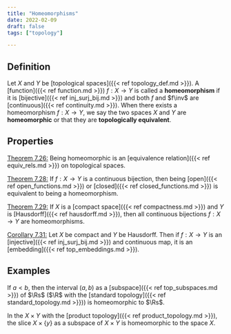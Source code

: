 ```yaml
---
title: "Homeomorphisms"
date: 2022-02-09
draft: false
tags: ["topology"]

---
```


## Definition
Let $X$ and $Y$ be [topological spaces]({{< ref topology_def.md >}}). A [function]({{< ref function.md >}}) $f: X \to Y$ is called a **homeomorphism** if it is [bijective]({{< ref inj_surj_bij.md >}}) and both $f$ and $f\inv$ are [continuous]({{< ref continuity.md >}}). When there exists a homeomorphism $f: X \to Y$, we say the two spaces $X$ and $Y$ are **homeomorphic** or that they are **topologically equivalent**.

## Properties
[Theorem 7.26:](\work.pdf#page=73) Being homeomorphic is an [equivalence relation]({{< ref equiv_rels.md >}}) on topological spaces.

[Theorem 7.28:](\work.pdf#page=74) If $f: X \to Y$ is a continuous bijection, then being [open]({{< ref open_functions.md >}}) or [closed]({{< ref closed_functions.md >}}) is equivalent to being a homeomorphism.

[Theorem 7.29:](\work.pdf#page=74) If $X$ is a [compact space]({{< ref compactness.md >}}) and $Y$ is [Hausdorff]({{< ref hausdorff.md >}}), then all continuous bijections $f: X \to Y$ are homeomorphisms.

[Corollary 7.31:](\work.pdf#page=75) Let $X$ be compact and $Y$ be Hausdorff. Then if $f: X \to Y$ is an [injective]({{< ref inj_surj_bij.md >}}) and continuous map, it is an [embedding]({{< ref top_embeddings.md >}}).

## Examples
If $a < b$, then the interval $(a,b)$ as a [subspace]({{< ref top_subspaces.md >}}) of $\Rs$ ($\R$ with the [standard topology]({{< ref standard_topology.md >}})) is homeomorphic to $\Rs$. 

In the $X \times Y$ with the [product topology]({{< ref product_topology.md >}}), the slice $X \times \{y\}$ as a subspace of $X \times Y$ is homeomorphic to the space $X$. 